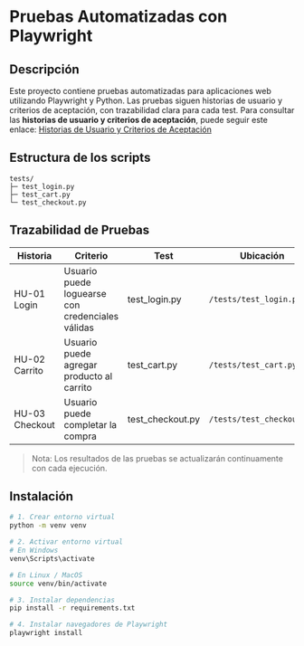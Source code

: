 # Pruebas Automatizadas con Playwright

## Descripción
Este proyecto contiene pruebas automatizadas para aplicaciones web utilizando Playwright y Python.
Las pruebas siguen historias de usuario y criterios de aceptación, con trazabilidad clara para cada test.
Para consultar las **historias de usuario y criterios de aceptación**, puede seguir este enlace: [Historias de Usuario y Criterios de Aceptación](https://sugary-theater-f73.notion.site/Historias-de-Usuario-y-Criterios-de-Aceptaci-n-del-Gestor-24a23ae68db58018bae7e6986d122e2d?source=copy_link)  

## Estructura de los scripts

```text
tests/
├─ test_login.py
├─ test_cart.py
└─ test_checkout.py
```

## Trazabilidad de Pruebas

| Historia | Criterio | Test | Ubicación |
|----------|----------|------|-----------|
| HU-01 Login | Usuario puede loguearse con credenciales válidas | test_login.py | `/tests/test_login.py` |
| HU-02 Carrito | Usuario puede agregar producto al carrito | test_cart.py | `/tests/test_cart.py` |
| HU-03 Checkout | Usuario puede completar la compra | test_checkout.py | `/tests/test_checkout.py` |

> Nota: Los resultados de las pruebas se actualizarán continuamente con cada ejecución.

## Instalación

```bash
# 1. Crear entorno virtual
python -m venv venv

# 2. Activar entorno virtual
# En Windows
venv\Scripts\activate

# En Linux / MacOS
source venv/bin/activate

# 3. Instalar dependencias
pip install -r requirements.txt

# 4. Instalar navegadores de Playwright
playwright install
